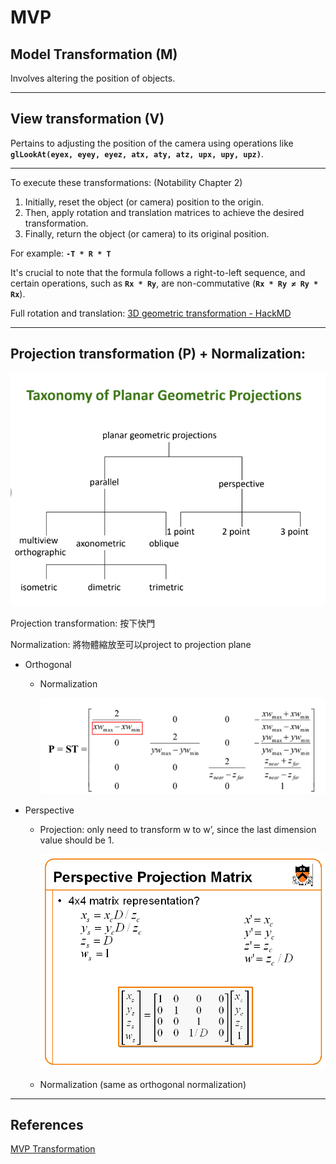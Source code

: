# MVP

## **Model Transformation (M)**

Involves altering the position of objects.

---

## **View transformation** (V)

Pertains to adjusting the position of the camera using operations like **`glLookAt(eyex, eyey, eyez, atx, aty, atz, upx, upy, upz)`**.

---

To execute these transformations: (Notability Chapter 2) 

1. Initially, reset the object (or camera) position to the origin.
2. Then, apply rotation and translation matrices to achieve the desired transformation.
3. Finally, return the object (or camera) to its original position.

For example: **`-T * R * T`**

It's crucial to note that the formula follows a right-to-left sequence, and certain operations, such as **`Rx * Ry`**, are non-commutative (**`Rx * Ry ≠ Ry * Rx`**).

Full rotation and translation: [3D geometric transformation - HackMD](https://hackmd.io/@Daichou/S1lEgQq6Z?type=view)

---

## **Projection transformation (P) + Normalization:**

![Untitled](./opengl_images/mvp/Untitled.png)

Projection transformation: 按下快門

Normalization: 將物體縮放至可以project to projection plane

- Orthogonal
    - Normalization
        
        ![Untitled](./opengl_images/mvp/Untitled1.png)
        
- Perspective
    - Projection: only need to transform w to w’, since the last dimension value should be 1.
        
        ![Untitled](./opengl_images/mvp/Untitled2.png)
        
    - Normalization (same as orthogonal normalization)

---

## References

[MVP Transformation](https://zhuanlan.zhihu.com/p/343532009)